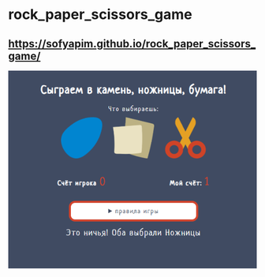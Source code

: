# rock_paper_scissors_game
## https://sofyapim.github.io/rock_paper_scissors_game/
![камень ножницы бумага](https://github.com/SofyaPim/rock_paper_scissors_game/raw/main/game_banner.png)
